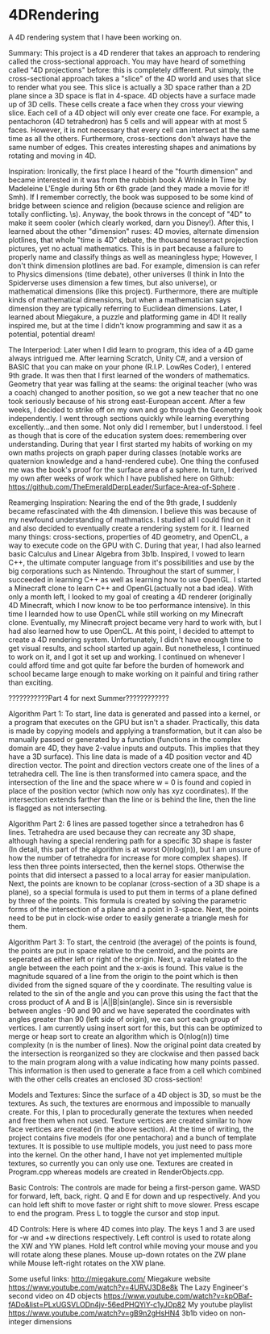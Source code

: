 # 4DRendering
A 4D rendering system that I have been working on.

Summary:
  This project is a 4D renderer that takes an approach to rendering called the cross-sectional approach.
You may have heard of something called "4D projections" before: this is completely different. Put simply, the cross-sectional approach takes a "slice" of the 4D world and uses that slice to render what you see. This slice is actually a 3D space rather than a 2D plane since a 3D space is flat in 4-space. 4D objects have a surface made up of 3D cells. These cells create a face when they cross your viewing slice. Each cell of a 4D object will only ever create one face. For example, a pentachoron (4D tetrahedron) has 5 cells and will appear with at most 5 faces. However, it is not necessary that every cell can intersect at the same time as all the others. Furthermore, cross-sections don't always have the same number of edges. This creates interesting shapes and animations by rotating and moving in 4D.

Inspiration:
  Ironically, the first place I heard of the "fourth dimension" and became interested in it was from the rubbish book A Wrinkle In Time by Madeleine L'Engle during 5th or 6th grade (and they made a movie for it! Smh). If I remember correctly, the book was supposed to be some kind of bridge between science and religion (because science and religion are totally conflicting. \s). Anyway, the book throws in the concept of "4D" to make it seem cooler (which clearly worked, darn you Disney!). After this, I learned about the other "dimension" ruses: 4D movies, alternate dimension plotlines, that whole "time is 4D" debate, the thousand tesseract projection pictures, yet no actual mathematics. This is in part because a failure to properly name and classify things as well as meaningless hype; However, I don't think dimension plotlines are bad. For example, dimension is can refer to Physics dimensions (time debate), other universes (I think in Into the Spiderverse uses dimension a few times, but also universe), or mathematical dimensions (like this project). Furthermore, there are multiple kinds of mathematical dimensions, but when a mathematician says dimension they are typically referring to Euclidean dimensions. Later, I learned about Miegakure, a puzzle and platforming game in 4D! It really inspired me, but at the time I didn't know programming and saw it as a potential, potential dream!
  
The Interperiod:
  Later when I did learn to program, this idea of a 4D game always intrigued me. After learning Scratch, Unity C#, and a version of BASIC that you can make on your phone (R.I.P. LowRes Coder), I entered 9th grade. It was then that I first learned of the wonders of mathematics. Geometry that year was falling at the seams: the original teacher (who was a coach) changed to another position, so we got a new teacher that no one took seriously because of his strong east-European accent. After a few weeks, I decided to strike off on my own and go through the Geometry book independently. I went through sections quickly while learning everything excellently...and then some. Not only did I remember, but I understood. I feel as though that is core of the education system does: remembering over understanding. During that year I first started my habits of working on my own maths projects on graph paper during classes (notable works are quaternion knowledge and a hand-rendered cube). One thing the confused me was the book's proof for the surface area of a sphere. In turn, I derived my own after weeks of work which I have published here on Github: https://github.com/TheEmeraldDerpLeader/Surface-Area-of-Sphere .
  
Reamerging Inspiration:
  Nearing the end of the 9th grade, I suddenly became refascinated with the 4th dimension. I believe this was because of my newfound understanding of mathmatics. I studied all I could find on it and also decided to eventually create a rendering system for it. I learned many things: cross-sections, properties of 4D geometry, and OpenCL, a way to execute code on the GPU with C. During that year, I had also learned basic Calculus and Linear Algebra from 3b1b. Inspired, I vowed to learn C++, the ultimate computer language from it's possibilities and use by the big corporations such as Nintendo. Throughout the start of summer, I succeeded in learning C++ as well as learning how to use OpenGL. I started a Minecraft clone to learn C++ and OpenGL(actually not a bad idea). With only a month left, I looked to my goal of creating a 4D renderer (originally 4D Minecraft, which I now know to be too performance intensive). In this time I learnded how to use OpenCL while still working on my Minecraft clone. Eventually, my Minecraft project became very hard to work with, but I had also learned how to use OpenCL. At this point, I decided to attempt to create a 4D rendering system. Unfortunately, I didn't have enough time to get visual results, and school started up again. But nonetheless, I continued to work on it, and I got it set up and working. I continued on whenever I could afford time and got quite far before the burden of homework and school became large enough to make working on it painful and tiring rather than exciting.

???????????Part 4 for next Summer????????????

Algorithm Part 1:
  To start, line data is generated and passed into a kernel, or a program that executes on the GPU but isn't a shader. Practically, this data is made by copying models and applying a transformation, but it can also be manually passed or generated by a function (functions in the complex domain are 4D, they have 2-value inputs and outputs. This implies that they have a 3D surface). This line data is made of a 4D position vector and 4D direction vector. The point and direction vectors create one of the lines of a tetrahedra cell. The line is then transformed into camera space, and the intersection of the line and the space where w = 0 is found and copied in place of the position vector (which now only has xyz coordinates). If the intersection extends farther than the line or is behind the line, then the line is flagged as not intersecting.
  
Algorithm Part 2:
  6 lines are passed together since a tetrahedron has 6 lines. Tetrahedra are used because they can recreate any 3D shape, although having a special rendering path for a specific 3D shape is faster (In detail, this part of the algorithm is at worst O(nlog(n)), but I am unsure of how the number of tetrahedra for increase for more complex shapes). If less then three points intersected, then the kernel stops. Otherwise the points that did intersect a passed to a local array for easier manipulation. Next, the points are known to be coplanar (cross-section of a 3D shape is a plane), so a special formula is used to put them in terms of a plane defined by three of the points. This formula is created by solving the parametric forms of the intersection of a plane and a point in 3-space. Next, the points need to be put in clock-wise order to easily generate a triangle mesh for them.
  
Algorithm Part 3:
  To start, the centroid (the average) of the points is found, the points are put in space relative to the centroid, and the points are seperated as either left or right of the origin. Next, a value related to the angle between the each point and the x-axis is found. This value is the magnitude squared of a line from the origin to the point which is then divided from the signed square of the y coordinate. The resulting value is related to the sin of the angle and you can prove this using the fact that the cross product of A and B is |A||B|sin(angle). Since sin is reversisble between angles -90 and 90 and we have seperated the coordinates with angles greater than 90 (left side of origin), we can sort each group of vertices. I am currently using insert sort for this, but this can be optimized to merge or heap sort to create an algorithm which is O(nlog(n)) time complexity (n is the number of lines). Now the original point data created by the intersection is reorganized so they are clockwise and then passed back to the main program along with a value indicating how many points passed. This information is then used to generate a face from a cell which combined with the other cells creates an enclosed 3D cross-section!

Models and Textures:
  Since the surface of a 4D object is 3D, so must be the textures. As such, the textures are enormous and impossible to manually create. For this, I plan to procedurally generate the textures when needed and free them when not used. Texture vertices are created similar to how face vertices are created (in the above section). At the time of writing, the project contains five models (for one pentachora) and a bunch of template textures. It is possible to use multiple models, you just need to pass more into the kernel. On the other hand, I have not yet implemented multiple textures, so currently you can only use one. Textures are created in Program.cpp whereas models are created in RenderObjects.cpp.

Basic Controls:
  The controls are made for being a first-person game. WASD for forward, left, back, right. Q and E for down and up respectively. And you can hold left shift to move faster or right shift to move slower. Press escape to end the program. Press L to toggle the cursor and stop input.
  
4D Controls:
  Here is where 4D comes into play. The keys 1 and 3 are used for -w and +w directions respectively. Left control is used to rotate along the XW and YW planes. Hold left control while moving your mouse and you will rotate along these planes. Mouse up-down rotates on the ZW plane while Mouse left-right rotates on the XW plane.

Some useful links:
http://miegakure.com/  Miegakure website
https://www.youtube.com/watch?v=4URVJ3D8e8k The Lazy Engineer's second video on 4D objects
https://www.youtube.com/watch?v=kpOBaf-fADo&list=PLxUGSVLODn4jv-56edPHQYiY-c1yJOp82 My youtube playlist
https://www.youtube.com/watch?v=gB9n2gHsHN4 3b1b video on non-integer dimensions
